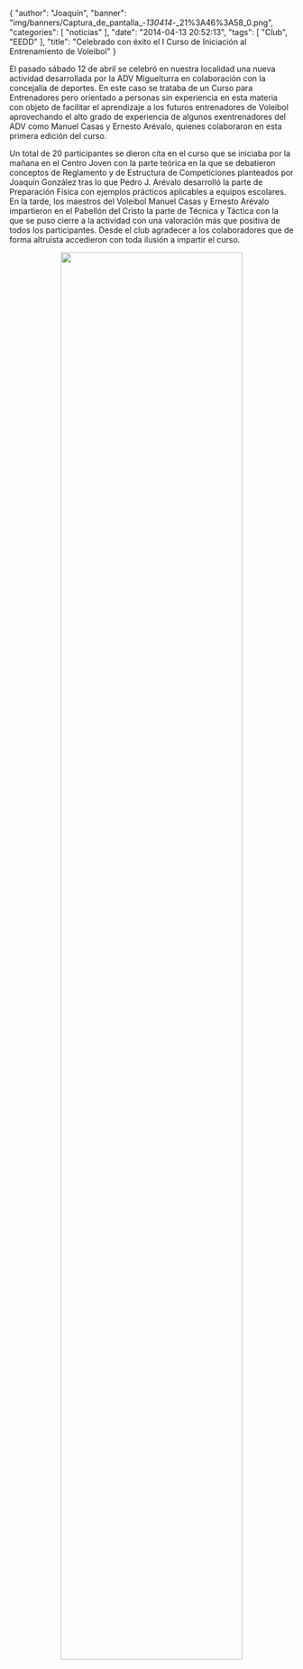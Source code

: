 {
  "author": "Joaquín", 
  "banner": "img/banners/Captura_de_pantalla_-_130414_-_21%3A46%3A58_0.png", 
  "categories": [
    "noticias"
  ], 
  "date": "2014-04-13 20:52:13", 
  "tags": [
    "Club", 
    "EEDD"
  ], 
  "title": "Celebrado con éxito el I Curso de Iniciación al Entrenamiento de Voleibol"
}

El pasado sábado 12 de abril se celebró en nuestra localidad una nueva actividad desarrollada por la ADV Miguelturra en colaboración con la concejalía de deportes. En este caso se trataba de un Curso para Entrenadores pero orientado a personas sin experiencia en esta materia con objeto de facilitar el aprendizaje a los futuros entrenadores de Voleibol aprovechando el alto grado de experiencia de algunos exentrenadores del ADV como Manuel Casas y Ernesto Arévalo, quienes colaboraron en esta primera edición del curso.

Un total de 20 participantes se dieron cita en el curso que se iniciaba por la mañana en el Centro Joven con la parte teórica en la que se debatieron conceptos de Reglamento y de Estructura de Competiciones planteados por Joaquín González tras lo que Pedro J. Arévalo desarrolló la parte de Preparación Física con ejemplos prácticos aplicables a equipos escolares. En la tarde, los maestros del Voleibol Manuel Casas y Ernesto Arévalo impartieron en el Pabellón del Cristo la parte de Técnica y Táctica con la que se puso cierre a la actividad con una valoración más que positiva de todos los participantes. Desde el club agradecer a los colaboradores que de forma altruista accedieron con toda ilusión a impartir el curso.

<center>
<a target="_new" href="http://www.advmiguelturra.org/img/banners/Captura%20de%20pantalla%20-%20130414%20-%2021%3A46%3A58_0.png"> 
<img width="80%" align="center" src="http://www.advmiguelturra.org/img/banners/Captura%20de%20pantalla%20-%20130414%20-%2021%3A46%3A58_0.png"/> </a>
</center>


